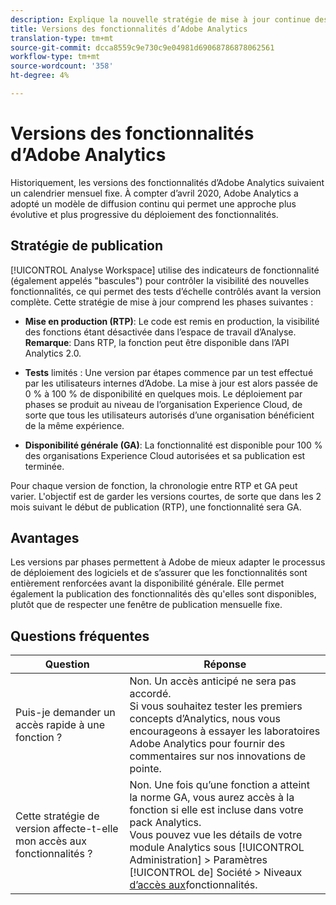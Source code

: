 ```yaml
---
description: Explique la nouvelle stratégie de mise à jour continue des fonctionnalités d’Adobe Analytics.
title: Versions des fonctionnalités d’Adobe Analytics
translation-type: tm+mt
source-git-commit: dcca8559c9e730c9e04981d69068786878062561
workflow-type: tm+mt
source-wordcount: '358'
ht-degree: 4%

---
```



# Versions des fonctionnalités d’Adobe Analytics

Historiquement, les versions des fonctionnalités d’Adobe Analytics suivaient un calendrier mensuel fixe. À compter d’avril 2020, Adobe Analytics a adopté un modèle de diffusion continu qui permet une approche plus évolutive et plus progressive du déploiement des fonctionnalités.

## Stratégie de publication

[!UICONTROL Analyse Workspace] utilise des indicateurs de fonctionnalité (également appelés &quot;bascules&quot;) pour contrôler la visibilité des nouvelles fonctionnalités, ce qui permet des tests d’échelle contrôlés avant la version complète. Cette stratégie de mise à jour comprend les phases suivantes :

* **Mise en production (RTP)**: Le code est remis en production, la visibilité des fonctions étant désactivée dans l’espace de travail d’Analyse. **Remarque**: Dans RTP, la fonction peut être disponible dans l’API Analytics 2.0.

* **Tests** limités : Une version par étapes commence par un test effectué par les utilisateurs internes d’Adobe. La mise à jour est alors passée de 0 % à 100 % de disponibilité en quelques mois. Le déploiement par phases se produit au niveau de l’organisation Experience Cloud, de sorte que tous les utilisateurs autorisés d’une organisation bénéficient de la même expérience.

* **Disponibilité générale (GA)**: La fonctionnalité est disponible pour 100 % des organisations Experience Cloud autorisées et sa publication est terminée.

Pour chaque version de fonction, la chronologie entre RTP et GA peut varier. L&#39;objectif est de garder les versions courtes, de sorte que dans les 2 mois suivant le début de publication (RTP), une fonctionnalité sera GA.

## Avantages

Les versions par phases permettent à Adobe de mieux adapter le processus de déploiement des logiciels et de s’assurer que les fonctionnalités sont entièrement renforcées avant la disponibilité générale. Elle permet également la publication des fonctionnalités dès qu&#39;elles sont disponibles, plutôt que de respecter une fenêtre de publication mensuelle fixe.

## Questions fréquentes

| Question | Réponse |
|---|---|
| Puis-je demander un accès rapide à une fonction ? | Non. Un accès anticipé ne sera pas accordé.<br>Si vous souhaitez tester les premiers concepts d’Analytics, nous vous encourageons à essayer les laboratoires [](https://docs.adobe.com/content/help/fr-FR/analytics/analyze/tech-previews/overview.html) Adobe Analytics pour fournir des commentaires sur nos innovations de pointe. |
| Cette stratégie de version affecte-t-elle mon accès aux fonctionnalités ? | Non. Une fois qu’une fonction a atteint la norme GA, vous aurez accès à la fonction si elle est incluse dans votre pack Analytics.<br>Vous pouvez vue les détails de votre module Analytics sous [!UICONTROL Administration] > Paramètres [!UICONTROL de] Société > Niveaux [d’accès aux](https://docs.adobe.com/content/help/en/analytics/admin/company-settings/feature-access-levels.html)fonctionnalités. |